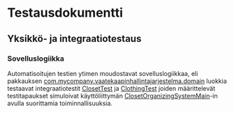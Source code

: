 # Testausdokumentti


## Yksikkö- ja integraatiotestaus

### Sovelluslogiikka


Automatisoitujen testien ytimen moudostavat sovelluslogiikkaa, eli pakkauksen [com.mycompany.vaatekaapinhallintajarjestelma.domain](https://github.com/NiinaM/otm-harjoitustyo/tree/master/Vaatekaapinhallintajarjestelma/src/main/java/com/mycompany/vaatekaapinhallintajarjestelma/domain) luokkia testaavat integraatiotestit [ClosetTest](https://github.com/NiinaM/otm-harjoitustyo/blob/master/Vaatekaapinhallintajarjestelma/src/test/java/ClosetTest.java) ja [ClothingTest](https://github.com/NiinaM/otm-harjoitustyo/blob/master/Vaatekaapinhallintajarjestelma/src/test/java/ClothingTest.java) joiden määrittelevät testitapaukset simuloivat käyttöliittymän [ClosetOrganizingSystemMain](https://github.com/NiinaM/otm-harjoitustyo/blob/master/Vaatekaapinhallintajarjestelma/src/main/java/com/mycompany/vaatekaapinhallintajarjestelma/ui/ClosetOrganizingSystemMain.java)-in avulla suorittamia toiminnallisuuksia.
